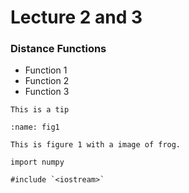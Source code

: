 # Lecture 2 and 3

### Distance Functions
- Function 1
- Function 2
- Function 3


```{tip}
This is a tip
```

```{figure} ../assets/2022_01_03_data_representations/cifar_frog_rgb.png
:name: fig1

This is figure 1 with a image of frog.
```


```{tabbed} Python
import numpy
```

```{tabbed} C
#include `<iostream>`
```
